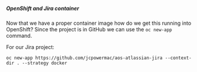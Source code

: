 ##### OpenShift and Jira container
Now that we have a proper container image how do we get this running into OpenShift?
Since the project is in GitHub we can use the `oc new-app` command.

For our Jira project:
```
oc new-app https://github.com/jcpowermac/aos-atlassian-jira --context-dir . --strategy docker
```

